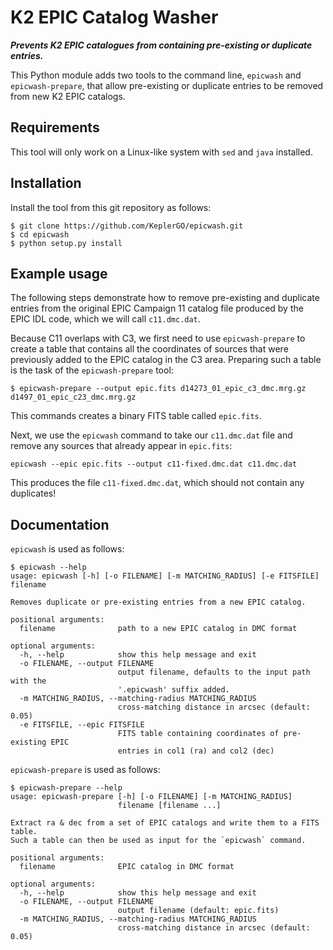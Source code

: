 # K2 EPIC Catalog Washer

***Prevents K2 EPIC catalogues from containing pre-existing or duplicate entries.***

This Python module adds two tools to the command line,
`epicwash` and `epicwash-prepare`, that allow pre-existing
or duplicate entries to be removed from new K2 EPIC catalogs.

## Requirements

This tool will only work on a Linux-like system
with `sed` and `java` installed.

## Installation

Install the tool from this git repository as follows:
```
$ git clone https://github.com/KeplerGO/epicwash.git
$ cd epicwash
$ python setup.py install
```

## Example usage

The following steps demonstrate how to remove pre-existing and duplicate
entries from the original EPIC Campaign 11 catalog file produced by the EPIC IDL code,
which we will call `c11.dmc.dat`.

Because C11 overlaps with C3, we first need to use `epicwash-prepare` to
create a table that contains all the coordinates of sources that were previously added
to the EPIC catalog in the C3 area.
Preparing such a table is the task of the `epicwash-prepare` tool:

```
$ epicwash-prepare --output epic.fits d14273_01_epic_c3_dmc.mrg.gz d1497_01_epic_c23_dmc.mrg.gz
```

This commands creates a binary FITS table called `epic.fits`.

Next, we use the `epicwash` command to take our `c11.dmc.dat` file
and remove any sources that already appear in `epic.fits`:

```
epicwash --epic epic.fits --output c11-fixed.dmc.dat c11.dmc.dat
```

This produces the file `c11-fixed.dmc.dat`, which should not contain
any duplicates!


## Documentation

`epicwash` is used as follows:
```
$ epicwash --help
usage: epicwash [-h] [-o FILENAME] [-m MATCHING_RADIUS] [-e FITSFILE] filename

Removes duplicate or pre-existing entries from a new EPIC catalog.

positional arguments:
  filename              path to a new EPIC catalog in DMC format

optional arguments:
  -h, --help            show this help message and exit
  -o FILENAME, --output FILENAME
                        output filename, defaults to the input path with the
                        '.epicwash' suffix added.
  -m MATCHING_RADIUS, --matching-radius MATCHING_RADIUS
                        cross-matching distance in arcsec (default: 0.05)
  -e FITSFILE, --epic FITSFILE
                        FITS table containing coordinates of pre-existing EPIC
                        entries in col1 (ra) and col2 (dec)
```

`epicwash-prepare` is used as follows:
```
$ epicwash-prepare --help
usage: epicwash-prepare [-h] [-o FILENAME] [-m MATCHING_RADIUS]
                        filename [filename ...]

Extract ra & dec from a set of EPIC catalogs and write them to a FITS table.
Such a table can then be used as input for the `epicwash` command.

positional arguments:
  filename              EPIC catalog in DMC format

optional arguments:
  -h, --help            show this help message and exit
  -o FILENAME, --output FILENAME
                        output filename (default: epic.fits)
  -m MATCHING_RADIUS, --matching-radius MATCHING_RADIUS
                        cross-matching distance in arcsec (default: 0.05)
```
